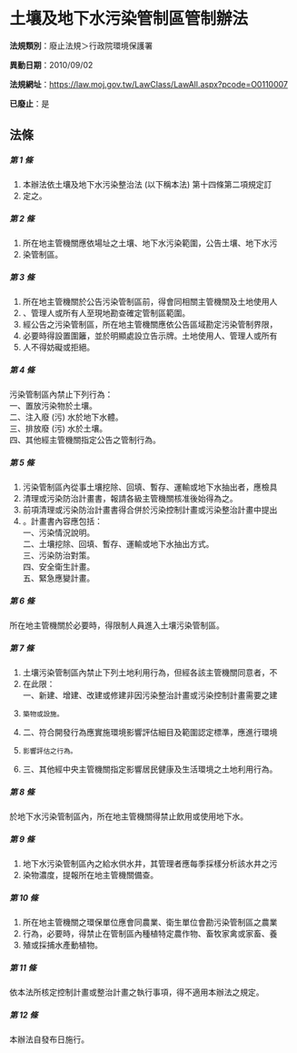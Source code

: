 # 土壤及地下水污染管制區管制辦法

**法規類別**：廢止法規＞行政院環境保護署

**異動日期**：2010/09/02  

**法規網址**：https://law.moj.gov.tw/LawClass/LawAll.aspx?pcode=O0110007

**已廢止**：是



## 法條
##### 第 1 條
1. 本辦法依土壤及地下水污染整治法 (以下稱本法) 第十四條第二項規定訂
1. 定之。

##### 第 2 條
1. 所在地主管機關應依場址之土壤、地下水污染範圍，公告土壤、地下水污
1. 染管制區。

##### 第 3 條
1. 所在地主管機關於公告污染管制區前，得會同相關主管機關及土地使用人
1. 、管理人或所有人至現地勘查確定管制區範圍。
1. 經公告之污染管制區，所在地主管機關應依公告區域勘定污染管制界限，
1. 必要時得設置圍籬，並於明顯處設立告示牌。土地使用人、管理人或所有
1. 人不得妨礙或拒絕。

##### 第 4 條
污染管制區內禁止下列行為：  
一、置放污染物於土壤。  
二、注入廢 (污) 水於地下水體。  
三、排放廢 (污) 水於土壤。  
四、其他經主管機關指定公告之管制行為。

##### 第 5 條
1. 污染管制區內從事土壤挖除、回填、暫存、運輸或地下水抽出者，應檢具
1. 清理或污染防治計畫書，報請各級主管機關核准後始得為之。
1. 前項清理或污染防治計畫書得合併於污染控制計畫或污染整治計畫中提出
1. 。計畫書內容應包括：  
一、污染情況說明。  
二、土壤挖除、回填、暫存、運輸或地下水抽出方式。  
三、污染防治對策。  
四、安全衛生計畫。  
五、緊急應變計畫。

##### 第 6 條
所在地主管機關於必要時，得限制人員進入土壤污染管制區。

##### 第 7 條
1. 土壤污染管制區內禁止下列土地利用行為，但經各該主管機關同意者，不
1. 在此限：  
一、新建、增建、改建或修建非因污染整治計畫或污染控制計畫需要之建
1.     築物或設施。
1. 二、符合開發行為應實施環境影響評估細目及範圍認定標準，應進行環境
1.     影響評估之行為。
1. 三、其他經中央主管機關指定影響居民健康及生活環境之土地利用行為。

##### 第 8 條
於地下水污染管制區內，所在地主管機關得禁止飲用或使用地下水。

##### 第 9 條
1. 地下水污染管制區內之給水供水井，其管理者應每季採樣分析該水井之污
1. 染物濃度，提報所在地主管機關備查。

##### 第 10 條
1. 所在地主管機關之環保單位應會同農業、衛生單位會勘污染管制區之農業
1. 行為，必要時，得禁止在管制區內種植特定農作物、畜牧家禽或家畜、養
1. 殖或採捕水產動植物。

##### 第 11 條
依本法所核定控制計畫或整治計畫之執行事項，得不適用本辦法之規定。

##### 第 12 條
本辦法自發布日施行。


